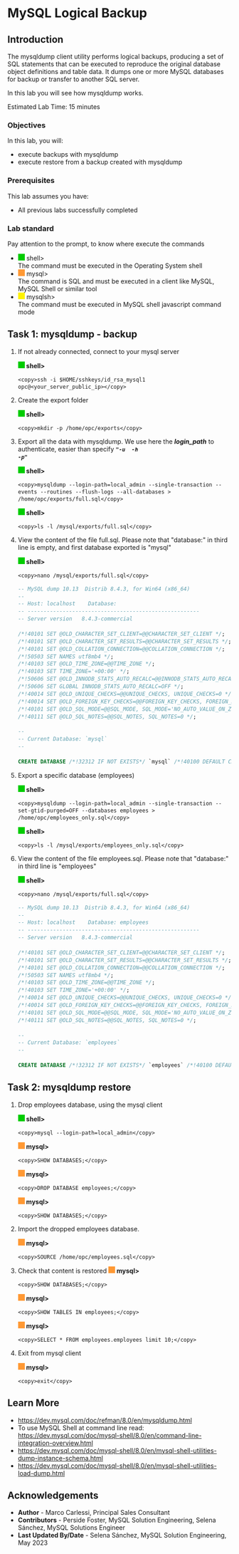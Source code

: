 # MySQL Logical Backup

## Introduction
The mysqldump client utility performs logical backups, producing a set of SQL statements that can be executed to reproduce the original database object definitions and table data. It dumps one or more MySQL databases for backup or transfer to another SQL server. 

In this lab you will see how mysqldump works.

Estimated Lab Time: 15 minutes

### Objectives
In this lab, you will:
* execute backups with mysqldump 
* execute restore from a backup created with mysqldump 

### Prerequisites

This lab assumes you have:

- All previous labs successfully completed

### Lab standard

Pay attention to the prompt, to know where execute the commands 
* ![green-dot](./images/green-square.jpg) shell>  
  The command must be executed in the Operating System shell
* ![orange-dot](./images/orange-square.jpg) mysql>  
  The command is SQL and must be executed in a client like MySQL, MySQL Shell or similar tool
* ![yellow-dot](./images/yellow-square.jpg) mysqlsh>  
  The command must be executed in MySQL shell javascript command mode


## Task 1: mysqldump - backup

1. If not already connected, connect to your mysql server

    **![green-dot](./images/green-square.jpg) shell>**  
    ```
    <copy>ssh -i $HOME/sshkeys/id_rsa_mysql1 opc@<your_server_public_ip></copy>
    ```

2. Create the export folder

    **![green-dot](./images/green-square.jpg) shell>**  
    ```
    <copy>mkdir -p /home/opc/exports</copy>
    ```

3. Export all the data with mysqldump. We use here the ***login_path*** to authenticate, easier than specify ***<code>"-u <user> -h <host> -p"</code>***

    **![green-dot](./images/green-square.jpg) shell>**  
    ```
    <copy>mysqldump --login-path=local_admin --single-transaction --events --routines --flush-logs --all-databases > /home/opc/exports/full.sql</copy>
    ```

    **![green-dot](./images/green-square.jpg) shell>**  
    ```
    <copy>ls -l /mysql/exports/full.sql</copy>
    ```

3. View the content of the file full.sql. 
   Please note that "database:" in third line is empty, and first database exported is "mysql" 

    **![green-dot](./images/green-square.jpg) shell>**  
    ```
    <copy>nano /mysql/exports/full.sql</copy>
    ```

    ```sql
    -- MySQL dump 10.13  Distrib 8.4.3, for Win64 (x86_64)
    --
    -- Host: localhost    Database: 
    -- ------------------------------------------------------
    -- Server version	8.4.3-commercial

    /*!40101 SET @OLD_CHARACTER_SET_CLIENT=@@CHARACTER_SET_CLIENT */;
    /*!40101 SET @OLD_CHARACTER_SET_RESULTS=@@CHARACTER_SET_RESULTS */;
    /*!40101 SET @OLD_COLLATION_CONNECTION=@@COLLATION_CONNECTION */;
    /*!50503 SET NAMES utf8mb4 */;
    /*!40103 SET @OLD_TIME_ZONE=@@TIME_ZONE */;
    /*!40103 SET TIME_ZONE='+00:00' */;
    /*!50606 SET @OLD_INNODB_STATS_AUTO_RECALC=@@INNODB_STATS_AUTO_RECALC */;
    /*!50606 SET GLOBAL INNODB_STATS_AUTO_RECALC=OFF */;
    /*!40014 SET @OLD_UNIQUE_CHECKS=@@UNIQUE_CHECKS, UNIQUE_CHECKS=0 */;
    /*!40014 SET @OLD_FOREIGN_KEY_CHECKS=@@FOREIGN_KEY_CHECKS, FOREIGN_KEY_CHECKS=0 */;
    /*!40101 SET @OLD_SQL_MODE=@@SQL_MODE, SQL_MODE='NO_AUTO_VALUE_ON_ZERO' */;
    /*!40111 SET @OLD_SQL_NOTES=@@SQL_NOTES, SQL_NOTES=0 */;

    --
    -- Current Database: `mysql`
    --

    CREATE DATABASE /*!32312 IF NOT EXISTS*/ `mysql` /*!40100 DEFAULT CHARACTER SET utf8mb4 COLLATE utf8mb4_0900_ai_ci */ /*!80016 DEFAULT ENCRYPTION='N' */;
    ```

4. Export a specific database (employees)

    **![green-dot](./images/green-square.jpg) shell>**  
    ```
    <copy>mysqldump --login-path=local_admin --single-transaction --set-gtid-purged=OFF --databases employees > /home/opc/employees_only.sql</copy>
    ```

    **![green-dot](./images/green-square.jpg) shell>**  
    ```
    <copy>ls -l /mysql/exports/employees_only.sql</copy>
    ```

5. View  the content of the file employees.sql.
   Please note that "database:" in third line is "employees" 

    **![green-dot](./images/green-square.jpg) shell>**  
    ```
    <copy>nano /mysql/exports/full.sql</copy>
    ```

    ```sql
    -- MySQL dump 10.13  Distrib 8.4.3, for Win64 (x86_64)
    --
    -- Host: localhost    Database: employees
    -- ------------------------------------------------------
    -- Server version	8.4.3-commercial

    /*!40101 SET @OLD_CHARACTER_SET_CLIENT=@@CHARACTER_SET_CLIENT */;
    /*!40101 SET @OLD_CHARACTER_SET_RESULTS=@@CHARACTER_SET_RESULTS */;
    /*!40101 SET @OLD_COLLATION_CONNECTION=@@COLLATION_CONNECTION */;
    /*!50503 SET NAMES utf8mb4 */;
    /*!40103 SET @OLD_TIME_ZONE=@@TIME_ZONE */;
    /*!40103 SET TIME_ZONE='+00:00' */;
    /*!40014 SET @OLD_UNIQUE_CHECKS=@@UNIQUE_CHECKS, UNIQUE_CHECKS=0 */;
    /*!40014 SET @OLD_FOREIGN_KEY_CHECKS=@@FOREIGN_KEY_CHECKS, FOREIGN_KEY_CHECKS=0 */;
    /*!40101 SET @OLD_SQL_MODE=@@SQL_MODE, SQL_MODE='NO_AUTO_VALUE_ON_ZERO' */;
    /*!40111 SET @OLD_SQL_NOTES=@@SQL_NOTES, SQL_NOTES=0 */;

    --
    -- Current Database: `employees`
    --

    CREATE DATABASE /*!32312 IF NOT EXISTS*/ `employees` /*!40100 DEFAULT CHARACTER SET utf8mb4 COLLATE utf8mb4_0900_ai_ci */ /*!80016 DEFAULT ENCRYPTION='N' */;
    ```

## Task 2: mysqldump restore 

1. Drop employees database, using the mysql client

    **![green-dot](./images/green-square.jpg) shell>**  
    ```
    <copy>mysql --login-path=local_admin</copy>
    ```

    **![orange-dot](./images/orange-square.jpg) mysql>**
    ```
    <copy>SHOW DATABASES;</copy>
    ```

    **![orange-dot](./images/orange-square.jpg) mysql>**
    ```
    <copy>DROP DATABASE employees;</copy>
    ```

    **![orange-dot](./images/orange-square.jpg) mysql>**
    ```
    <copy>SHOW DATABASES;</copy>
    ```

2. Import the dropped employees database.

    **![orange-dot](./images/orange-square.jpg) mysql>**
    ```
    <copy>SOURCE /home/opc/employees.sql</copy>
    ```

3. Check that content is restored
    **![orange-dot](./images/orange-square.jpg) mysql>**
    ```
    <copy>SHOW DATABASES;</copy>
    ```

    **![orange-dot](./images/orange-square.jpg) mysql>**
    ```
    <copy>SHOW TABLES IN employees;</copy>
    ```

    **![orange-dot](./images/orange-square.jpg) mysql>**
    ```
    <copy>SELECT * FROM employees.employees limit 10;</copy>
    ```

7. Exit from mysql client

    **![orange-dot](./images/orange-square.jpg) mysql>**
    ```
    <copy>exit</copy>
    ```
    
## Learn More
* https://dev.mysql.com/doc/refman/8.0/en/mysqldump.html
* To use MySQL Shell at command line read: https://dev.mysql.com/doc/mysql-shell/8.0/en/command-line-integration-overview.html
* https://dev.mysql.com/doc/mysql-shell/8.0/en/mysql-shell-utilities-dump-instance-schema.html
* https://dev.mysql.com/doc/mysql-shell/8.0/en/mysql-shell-utilities-load-dump.html


## Acknowledgements
* **Author** - Marco Carlessi, Principal Sales Consultant
* **Contributors** -  Perside Foster, MySQL Solution Engineering, Selena Sánchez, MySQL Solutions Engineer
* **Last Updated By/Date** - Selena Sánchez, MySQL Solution Engineering, May 2023

